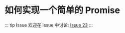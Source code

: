 # 如何实现一个简单的 Promise



::: tip Issue 
 欢迎在 Issue 中讨论: [Issue 23](https://github.com/shfshanyue/Daily-Question/issues/23) 
:::